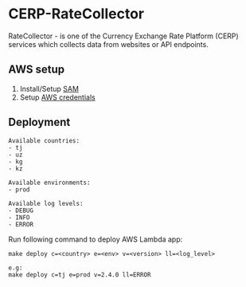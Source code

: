 # CERP-RateCollector

RateCollector - is one of the Currency Exchange Rate Platform (CERP) services which collects data from websites or API endpoints.

## AWS setup
1. Install/Setup [SAM](https://docs.aws.amazon.com/serverless-application-model/latest/developerguide/serverless-sam-cli-install.html)
2. Setup [AWS credentials](https://docs.aws.amazon.com/serverless-application-model/latest/developerguide/serverless-getting-started-set-up-credentials.html)

## Deployment

```
Available countries:
- tj
- uz
- kg
- kz
```

```
Available environments:
- prod
```

```
Available log levels:
- DEBUG
- INFO
- ERROR
```

Run following command to deploy AWS Lambda app:
```
make deploy c=<country> e=<env> v=<version> ll=<log_level>

e.g:
make deploy c=tj e=prod v=2.4.0 ll=ERROR
```